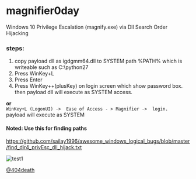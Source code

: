 # magnifier0day
Windows 10 Privilege Escalation (magnify.exe) via Dll Search Order Hijacking

### steps:
1. copy payload dll as igdgmm64.dll to SYSTEM path %PATH% which is writeable such as C:\python27
2. Press WinKey+L  
3. Press Enter
4. Press WinKey++(plusKey) on login screen which show password box.<br>
then payload dll will execute as SYSTEM access.

**or** <br>
`WinKey+L (LogonUI) ->  Ease of Access - > Magnifier ->  login.` <br>
payload will execute as SYSTEM

#### Noted: Use this for finding paths 
https://github.com/sailay1996/awesome_windows_logical_bugs/blob/master/find_dir4_privEsc_dll_hijack.txt

![test1](https://github.com/sailay1996/magnifier0day/blob/master/Magnify_0day.jpg)

[@404death](https://twitter.com/404death)

